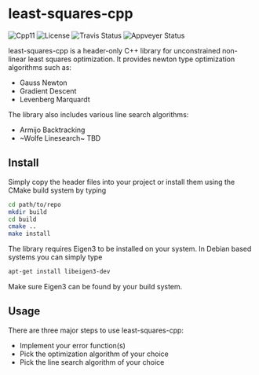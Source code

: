 # least-squares-cpp

![Cpp11](https://img.shields.io/badge/C%2B%2B-11-blue.svg)
![License](https://img.shields.io/packagist/l/doctrine/orm.svg)
![Travis Status](https://travis-ci.org/Rookfighter/least-squares-cpp.svg?branch=master)
![Appveyer Status](https://ci.appveyor.com/api/projects/status/y62egiabuk9ubie4?svg=true)

least-squares-cpp is a header-only C++ library for unconstrained non-linear least squares optimization. It provides newton type optimization algorithms such as:

* Gauss Newton
* Gradient Descent
* Levenberg Marquardt

The library also includes various line search algorithms:

* Armijo Backtracking
* ~Wolfe Linesearch~ TBD

## Install

Simply copy the header files into your project or install them using
the CMake build system by typing

```bash
cd path/to/repo
mkdir build
cd build
cmake ..
make install
```

The library requires Eigen3 to be installed on your system.
In Debian based systems you can simply type

```bash
apt-get install libeigen3-dev
```

Make sure Eigen3 can be found by your build system.

## Usage

There are three major steps to use least-squares-cpp:

* Implement your error function(s)
* Pick the optimization algorithm of your choice
* Pick the line search algorithm of your choice
